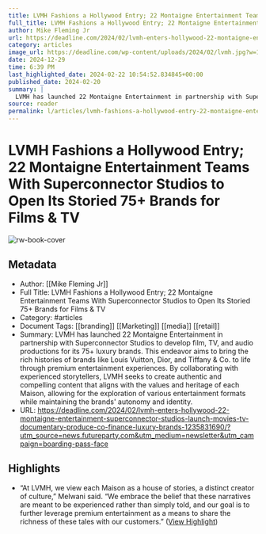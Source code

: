 ```yaml
---
title: LVMH Fashions a Hollywood Entry; 22 Montaigne Entertainment Teams With Superconnector Studios to Open Its Storied 75+ Brands for Films & TV
full_title: LVMH Fashions a Hollywood Entry; 22 Montaigne Entertainment Teams With Superconnector Studios to Open Its Storied 75+ Brands for Films & TV
author: Mike Fleming Jr
url: https://deadline.com/2024/02/lvmh-enters-hollywood-22-montaigne-entertainment-superconnector-studios-launch-movies-tv-documentary-produce-co-finance-luxury-brands-1235831690/?utm_source=news.futureparty.com&utm_medium=newsletter&utm_campaign=boarding-pass-face
category: articles
image_url: https://deadline.com/wp-content/uploads/2024/02/lvmh.jpg?w=1024
date: 2024-12-29
time: 6:39 PM
last_highlighted_date: 2024-02-22 10:54:52.834845+00:00
published_date: 2024-02-20
summary: |
  LVMH has launched 22 Montaigne Entertainment in partnership with Superconnector Studios to develop film, TV, and audio productions for its 75+ luxury brands. This endeavor aims to bring the rich histories of brands like Louis Vuitton, Dior, and Tiffany & Co. to life through premium entertainment experiences. By collaborating with experienced storytellers, LVMH seeks to create authentic and compelling content that aligns with the values and heritage of each Maison, allowing for the exploration of various entertainment formats while maintaining the brands' autonomy and identity.
source: reader
permalink: l/articles/lvmh-fashions-a-hollywood-entry-22-montaigne-entertainment-teams-with-superconnector-studios-to-open-its-storied-75-brands-for-films-tv
---
```

# LVMH Fashions a Hollywood Entry; 22 Montaigne Entertainment Teams With Superconnector Studios to Open Its Storied 75+ Brands for Films & TV

![rw-book-cover](https://deadline.com/wp-content/uploads/2024/02/lvmh.jpg?w=1024)

## Metadata
- Author: [[Mike Fleming Jr]]
- Full Title: LVMH Fashions a Hollywood Entry; 22 Montaigne Entertainment Teams With Superconnector Studios to Open Its Storied 75+ Brands for Films & TV
- Category: #articles
- Document Tags: [[branding]] [[Marketing]] [[media]] [[retail]] 
- Summary: LVMH has launched 22 Montaigne Entertainment in partnership with Superconnector Studios to develop film, TV, and audio productions for its 75+ luxury brands. This endeavor aims to bring the rich histories of brands like Louis Vuitton, Dior, and Tiffany & Co. to life through premium entertainment experiences. By collaborating with experienced storytellers, LVMH seeks to create authentic and compelling content that aligns with the values and heritage of each Maison, allowing for the exploration of various entertainment formats while maintaining the brands' autonomy and identity.
- URL: https://deadline.com/2024/02/lvmh-enters-hollywood-22-montaigne-entertainment-superconnector-studios-launch-movies-tv-documentary-produce-co-finance-luxury-brands-1235831690/?utm_source=news.futureparty.com&utm_medium=newsletter&utm_campaign=boarding-pass-face

## Highlights
- “At LVMH, we view each Maison as a house of stories, a distinct creator of culture,” Melwani said. “We embrace the belief that these narratives are meant to be experienced rather than simply told, and our goal is to further leverage premium entertainment as a means to share the richness of these tales with our customers.” ([View Highlight](https://read.readwise.io/read/01hq878cj7yer4z5wdxae9tvpn))


